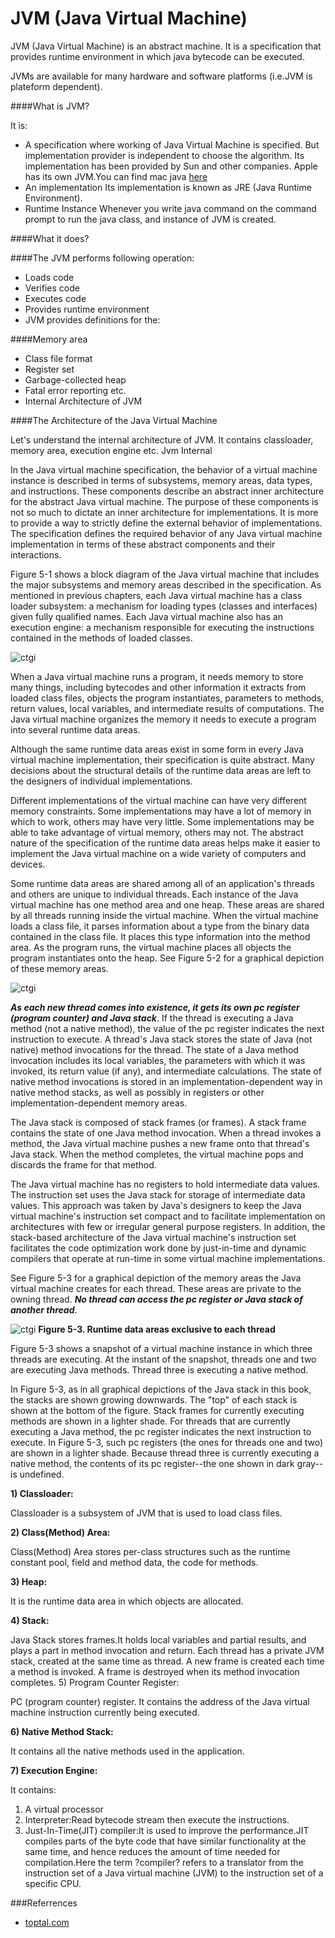 JVM (Java Virtual Machine)
========================

JVM (Java Virtual Machine) is an abstract machine. It is a specification that provides runtime environment in which java bytecode can be executed.

JVMs are available for many hardware and software platforms (i.e.JVM is plateform dependent).

####What is JVM?

It is:

* A specification where working of Java Virtual Machine is specified. But implementation provider is independent to choose the algorithm. Its implementation has been provided by Sun and other companies. Apple has its own JVM.You can find mac java [here](http://support.apple.com/kb/DL1572?viewlocale=en_US&locale=en_US)
* An implementation Its implementation is known as JRE (Java Runtime Environment).
* Runtime Instance Whenever you write java command on the command prompt to run the java class, and instance of JVM is created.




####What it does?

####The JVM performs following operation:

* Loads code
* Verifies code
* Executes code
* Provides runtime environment
* JVM provides definitions for the:

####Memory area
* Class file format
* Register set
* Garbage-collected heap
* Fatal error reporting etc.
* Internal Architecture of JVM

####The Architecture of the Java Virtual Machine

Let's understand the internal architecture of JVM. It contains classloader, memory area, execution engine etc.
Jvm Internal 


In the Java virtual machine specification, the behavior of a virtual machine instance is described in terms of subsystems, memory areas, data types, and instructions. These components describe an abstract inner architecture for the abstract Java virtual machine. The purpose of these components is not so much to dictate an inner architecture for implementations. It is more to provide a way to strictly define the external behavior of implementations. The specification defines the required behavior of any Java virtual machine implementation in terms of these abstract components and their interactions.

Figure 5-1 shows a block diagram of the Java virtual machine that includes the major subsystems and memory areas described in the specification. As mentioned in previous chapters, each Java virtual machine has a class loader subsystem: a mechanism for loading types (classes and interfaces) given fully qualified names. Each Java virtual machine also has an execution engine: a mechanism responsible for executing the instructions contained in the methods of loaded classes.

![ctgi](https://github.com/dineshappavoo/ctgi/blob/master/src/com/ctgi/images/jvminternal.gif "JVM Internal")

When a Java virtual machine runs a program, it needs memory to store many things, including bytecodes and other information it extracts from loaded class files, objects the program instantiates, parameters to methods, return values, local variables, and intermediate results of computations. The Java virtual machine organizes the memory it needs to execute a program into several runtime data areas.

Although the same runtime data areas exist in some form in every Java virtual machine implementation, their specification is quite abstract. Many decisions about the structural details of the runtime data areas are left to the designers of individual implementations.

Different implementations of the virtual machine can have very different memory constraints. Some implementations may have a lot of memory in which to work, others may have very little. Some implementations may be able to take advantage of virtual memory, others may not. The abstract nature of the specification of the runtime data areas helps make it easier to implement the Java virtual machine on a wide variety of computers and devices.

Some runtime data areas are shared among all of an application's threads and others are unique to individual threads. Each instance of the Java virtual machine has one method area and one heap. These areas are shared by all threads running inside the virtual machine. When the virtual machine loads a class file, it parses information about a type from the binary data contained in the class file. It places this type information into the method area. As the program runs, the virtual machine places all objects the program instantiates onto the heap. See Figure 5-2 for a graphical depiction of these memory areas.

![ctgi](https://github.com/dineshappavoo/ctgi/blob/master/src/com/ctgi/images/jvmfig5-2.gif "JVM Internal classes")

***As each new thread comes into existence, it gets its own pc register (program counter) and Java stack***. If the thread is executing a Java method (not a native method), the value of the pc register indicates the next instruction to execute. A thread's Java stack stores the state of Java (not native) method invocations for the thread. The state of a Java method invocation includes its local variables, the parameters with which it was invoked, its return value (if any), and intermediate calculations. The state of native method invocations is stored in an implementation-dependent way in native method stacks, as well as possibly in registers or other implementation-dependent memory areas.

The Java stack is composed of stack frames (or frames). A stack frame contains the state of one Java method invocation. When a thread invokes a method, the Java virtual machine pushes a new frame onto that thread's Java stack. When the method completes, the virtual machine pops and discards the frame for that method.

The Java virtual machine has no registers to hold intermediate data values. The instruction set uses the Java stack for storage of intermediate data values. This approach was taken by Java's designers to keep the Java virtual machine's instruction set compact and to facilitate implementation on architectures with few or irregular general purpose registers. In addition, the stack-based architecture of the Java virtual machine's instruction set facilitates the code optimization work done by just-in-time and dynamic compilers that operate at run-time in some virtual machine implementations.

See Figure 5-3 for a graphical depiction of the memory areas the Java virtual machine creates for each thread. These areas are private to the owning thread. ***No thread can access the pc register or Java stack of another thread***.


![ctgi](https://github.com/dineshappavoo/ctgi/blob/master/src/com/ctgi/images/jvmfig5-3.gif "JVM Internal threads")
**Figure 5-3. Runtime data areas exclusive to each thread**

Figure 5-3 shows a snapshot of a virtual machine instance in which three threads are executing. At the instant of the snapshot, threads one and two are executing Java methods. Thread three is executing a native method.

In Figure 5-3, as in all graphical depictions of the Java stack in this book, the stacks are shown growing downwards. The "top" of each stack is shown at the bottom of the figure. Stack frames for currently executing methods are shown in a lighter shade. For threads that are currently executing a Java method, the pc register indicates the next instruction to execute. In Figure 5-3, such pc registers (the ones for threads one and two) are shown in a lighter shade. Because thread three is currently executing a native method, the contents of its pc register--the one shown in dark gray--is undefined.



**1) Classloader:**

Classloader is a subsystem of JVM that is used to load class files.

**2) Class(Method) Area:**

Class(Method) Area stores per-class structures such as the runtime constant pool, field and method data, the code for methods.

**3) Heap:**

It is the runtime data area in which objects are allocated.

**4) Stack:**

Java Stack stores frames.It holds local variables and partial results, and plays a part in method invocation and return.
Each thread has a private JVM stack, created at the same time as thread.
A new frame is created each time a method is invoked. A frame is destroyed when its method invocation completes.
5) Program Counter Register:

PC (program counter) register. It contains the address of the Java virtual machine instruction currently being executed.

**6) Native Method Stack:**

It contains all the native methods used in the application.

**7) Execution Engine:**

It contains:
1) A virtual processor
2) Interpreter:Read bytecode stream then execute the instructions.
3) Just-In-Time(JIT) compiler:It is used to improve the performance.JIT compiles parts of the byte code that have similar functionality at the same time, and hence reduces the amount of time needed for compilation.Here the term ?compiler? refers to a translator from the instruction set of a Java virtual machine (JVM) to the instruction set of a specific CPU.

###Referrences

* [toptal.com](http://www.toptal.com/java/)

